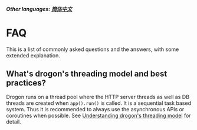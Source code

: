 ##### Other languages: [简体中文](/CHN/CHN-FAQ)

# FAQ

This is a list of commonly asked questions and the answers, with some extended explanation.

## What's drogon's threading model and best practices?


Drogon runs on a thread pool where the HTTP server threads as well as DB threads are created when `app().run()` is called. It is a sequential task based system. Thus it is recommended to always use the asynchronous APIs or coroutines when possible. See [Understanding drogon's threading model](/ENG/ENG-FAQ-1-Understanding-drogon-threading-model) for detail.